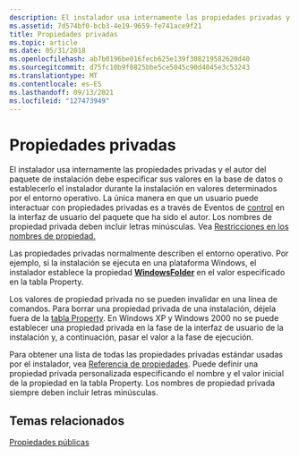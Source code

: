 ```yaml
---
description: El instalador usa internamente las propiedades privadas y el autor del paquete de instalación debe especificar sus valores en la base de datos o establecerlo el instalador durante la instalación en valores determinados por el entorno operativo.
ms.assetid: 7d574bf0-bcb3-4e19-9659-fe741ace9f21
title: Propiedades privadas
ms.topic: article
ms.date: 05/31/2018
ms.openlocfilehash: ab7b0196be016fecb625e139f308219582620d40
ms.sourcegitcommit: d75fc10b9f0825bbe5ce5045c90d4045e3c53243
ms.translationtype: MT
ms.contentlocale: es-ES
ms.lasthandoff: 09/13/2021
ms.locfileid: "127473949"
---
```

# <a name="private-properties"></a>Propiedades privadas

El instalador usa internamente las propiedades privadas y el autor del paquete de instalación debe especificar sus valores en la base de datos o establecerlo el instalador durante la instalación en valores determinados por el entorno operativo. La única manera en que un usuario puede interactuar con propiedades privadas es a través de Eventos de [control](control-events.md) en la interfaz de usuario del paquete que ha sido el autor. Los nombres de propiedad privada deben incluir letras minúsculas. Vea [Restricciones en los nombres de propiedad.](restrictions-on-property-names.md)

Las propiedades privadas normalmente describen el entorno operativo. Por ejemplo, si la instalación se ejecuta en una plataforma Windows, el instalador establece la propiedad [**WindowsFolder**](windowsfolder.md) en el valor especificado en la tabla Property.

Los valores de propiedad privada no se pueden invalidar en una línea de comandos. Para borrar una propiedad privada de una instalación, déjela fuera de la [tabla Property](property-table.md). En Windows XP y Windows 2000 no se puede establecer una propiedad privada en la fase de la interfaz de usuario de la instalación y, a continuación, pasar el valor a la fase de ejecución.

Para obtener una lista de todas las propiedades privadas estándar usadas por el instalador, vea [Referencia de propiedades](property-reference.md). Puede definir una propiedad privada personalizada especificando el nombre y el valor inicial de la propiedad en la tabla Property. Los nombres de propiedad privada siempre deben incluir letras minúsculas.

## <a name="related-topics"></a>Temas relacionados

<dl> <dt>

[Propiedades públicas](public-properties.md)
</dt> </dl>

 

 



